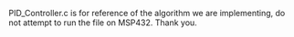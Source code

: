 PID_Controller.c is for reference of the algorithm we are implementing, do not attempt to run the file on MSP432. Thank you.